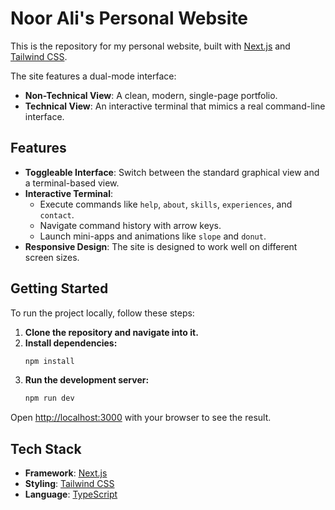 # Noor Ali's Personal Website

This is the repository for my personal website, built with [Next.js](https://nextjs.org) and [Tailwind CSS](https://tailwindcss.com).

The site features a dual-mode interface:
*   **Non-Technical View**: A clean, modern, single-page portfolio.
*   **Technical View**: An interactive terminal that mimics a real command-line interface.

## Features

*   **Toggleable Interface**: Switch between the standard graphical view and a terminal-based view.
*   **Interactive Terminal**:
    *   Execute commands like `help`, `about`, `skills`, `experiences`, and `contact`.
    *   Navigate command history with arrow keys.
    *   Launch mini-apps and animations like `slope` and `donut`.
*   **Responsive Design**: The site is designed to work well on different screen sizes.

## Getting Started

To run the project locally, follow these steps:

1.  **Clone the repository and navigate into it.**
2.  **Install dependencies:**
    ```bash
    npm install
    ```
3.  **Run the development server:**
    ```bash
    npm run dev
    ```

Open [http://localhost:3000](http://localhost:3000) with your browser to see the result.

## Tech Stack

*   **Framework**: [Next.js](https://nextjs.org/)
*   **Styling**: [Tailwind CSS](https://tailwindcss.com/)
*   **Language**: [TypeScript](https://www.typescriptlang.org/)

